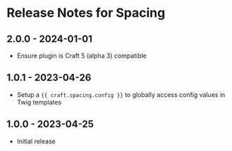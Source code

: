 # Release Notes for Spacing

## 2.0.0 - 2024-01-01
- Ensure plugin is Craft 5 (alpha 3) compatible

## 1.0.1 - 2023-04-26
- Setup a `{{ craft.spacing.config }}` to globally access config values in Twig templates

## 1.0.0 - 2023-04-25
- Initial release
